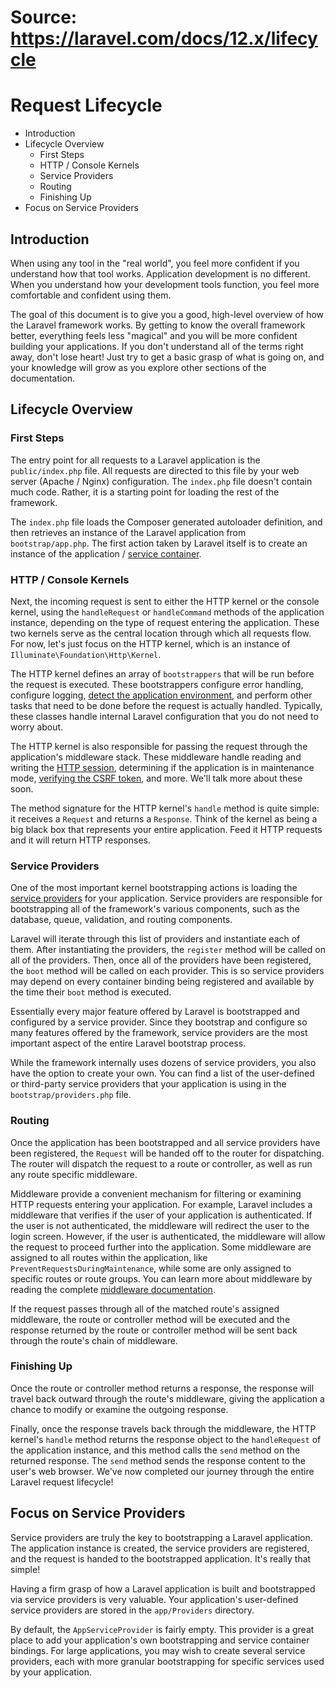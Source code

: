 # Source: https://laravel.com/docs/12.x/lifecycle

# Request Lifecycle

  * Introduction
  * Lifecycle Overview
    * First Steps
    * HTTP / Console Kernels
    * Service Providers
    * Routing
    * Finishing Up
  * Focus on Service Providers



## Introduction

When using any tool in the "real world", you feel more confident if you understand how that tool works. Application development is no different. When you understand how your development tools function, you feel more comfortable and confident using them.

The goal of this document is to give you a good, high-level overview of how the Laravel framework works. By getting to know the overall framework better, everything feels less "magical" and you will be more confident building your applications. If you don't understand all of the terms right away, don't lose heart! Just try to get a basic grasp of what is going on, and your knowledge will grow as you explore other sections of the documentation.

## Lifecycle Overview

### First Steps

The entry point for all requests to a Laravel application is the `public/index.php` file. All requests are directed to this file by your web server (Apache / Nginx) configuration. The `index.php` file doesn't contain much code. Rather, it is a starting point for loading the rest of the framework.

The `index.php` file loads the Composer generated autoloader definition, and then retrieves an instance of the Laravel application from `bootstrap/app.php`. The first action taken by Laravel itself is to create an instance of the application / [service container](/docs/12.x/container).

### HTTP / Console Kernels

Next, the incoming request is sent to either the HTTP kernel or the console kernel, using the `handleRequest` or `handleCommand` methods of the application instance, depending on the type of request entering the application. These two kernels serve as the central location through which all requests flow. For now, let's just focus on the HTTP kernel, which is an instance of `Illuminate\Foundation\Http\Kernel`.

The HTTP kernel defines an array of `bootstrappers` that will be run before the request is executed. These bootstrappers configure error handling, configure logging, [detect the application environment](/docs/12.x/configuration#environment-configuration), and perform other tasks that need to be done before the request is actually handled. Typically, these classes handle internal Laravel configuration that you do not need to worry about.

The HTTP kernel is also responsible for passing the request through the application's middleware stack. These middleware handle reading and writing the [HTTP session](/docs/12.x/session), determining if the application is in maintenance mode, [verifying the CSRF token](/docs/12.x/csrf), and more. We'll talk more about these soon.

The method signature for the HTTP kernel's `handle` method is quite simple: it receives a `Request` and returns a `Response`. Think of the kernel as being a big black box that represents your entire application. Feed it HTTP requests and it will return HTTP responses.

### Service Providers

One of the most important kernel bootstrapping actions is loading the [service providers](/docs/12.x/providers) for your application. Service providers are responsible for bootstrapping all of the framework's various components, such as the database, queue, validation, and routing components.

Laravel will iterate through this list of providers and instantiate each of them. After instantiating the providers, the `register` method will be called on all of the providers. Then, once all of the providers have been registered, the `boot` method will be called on each provider. This is so service providers may depend on every container binding being registered and available by the time their `boot` method is executed.

Essentially every major feature offered by Laravel is bootstrapped and configured by a service provider. Since they bootstrap and configure so many features offered by the framework, service providers are the most important aspect of the entire Laravel bootstrap process.

While the framework internally uses dozens of service providers, you also have the option to create your own. You can find a list of the user-defined or third-party service providers that your application is using in the `bootstrap/providers.php` file.

### Routing

Once the application has been bootstrapped and all service providers have been registered, the `Request` will be handed off to the router for dispatching. The router will dispatch the request to a route or controller, as well as run any route specific middleware.

Middleware provide a convenient mechanism for filtering or examining HTTP requests entering your application. For example, Laravel includes a middleware that verifies if the user of your application is authenticated. If the user is not authenticated, the middleware will redirect the user to the login screen. However, if the user is authenticated, the middleware will allow the request to proceed further into the application. Some middleware are assigned to all routes within the application, like `PreventRequestsDuringMaintenance`, while some are only assigned to specific routes or route groups. You can learn more about middleware by reading the complete [middleware documentation](/docs/12.x/middleware).

If the request passes through all of the matched route's assigned middleware, the route or controller method will be executed and the response returned by the route or controller method will be sent back through the route's chain of middleware.

### Finishing Up

Once the route or controller method returns a response, the response will travel back outward through the route's middleware, giving the application a chance to modify or examine the outgoing response.

Finally, once the response travels back through the middleware, the HTTP kernel's `handle` method returns the response object to the `handleRequest` of the application instance, and this method calls the `send` method on the returned response. The `send` method sends the response content to the user's web browser. We've now completed our journey through the entire Laravel request lifecycle!

## Focus on Service Providers

Service providers are truly the key to bootstrapping a Laravel application. The application instance is created, the service providers are registered, and the request is handed to the bootstrapped application. It's really that simple!

Having a firm grasp of how a Laravel application is built and bootstrapped via service providers is very valuable. Your application's user-defined service providers are stored in the `app/Providers` directory.

By default, the `AppServiceProvider` is fairly empty. This provider is a great place to add your application's own bootstrapping and service container bindings. For large applications, you may wish to create several service providers, each with more granular bootstrapping for specific services used by your application.
